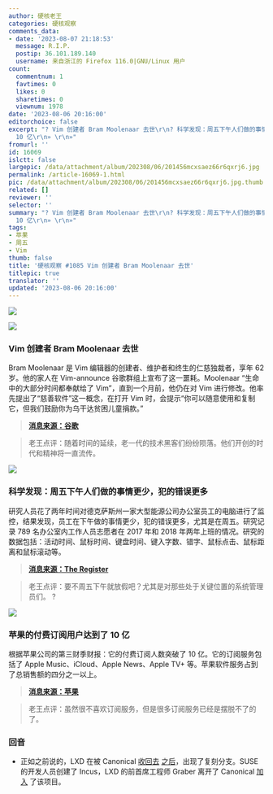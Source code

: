 ```yaml
---
author: 硬核老王
categories: 硬核观察
comments_data:
- date: '2023-08-07 21:18:53'
  message: R.I.P.
  postip: 36.101.189.140
  username: 来自浙江的 Firefox 116.0|GNU/Linux 用户
count:
  commentnum: 1
  favtimes: 0
  likes: 0
  sharetimes: 0
  viewnum: 1978
date: '2023-08-06 20:16:00'
editorchoice: false
excerpt: "? Vim 创建者 Bram Moolenaar 去世\r\n? 科学发现：周五下午人们做的事情更少，犯的错误更多\r\n? 苹果的付费订阅用户达到了
  10 亿\r\n» \r\n»"
fromurl: ''
id: 16069
islctt: false
largepic: /data/attachment/album/202308/06/201456mcxsaez66r6qxrj6.jpg
permalink: /article-16069-1.html
pic: /data/attachment/album/202308/06/201456mcxsaez66r6qxrj6.jpg.thumb.jpg
related: []
reviewer: ''
selector: ''
summary: "? Vim 创建者 Bram Moolenaar 去世\r\n? 科学发现：周五下午人们做的事情更少，犯的错误更多\r\n? 苹果的付费订阅用户达到了
  10 亿\r\n» \r\n»"
tags:
- 苹果
- 周五
- Vim
thumb: false
title: '硬核观察 #1085 Vim 创建者 Bram Moolenaar 去世'
titlepic: true
translator: ''
updated: '2023-08-06 20:16:00'
---
```


![](/data/attachment/album/202308/06/201456mcxsaez66r6qxrj6.jpg)


![](/data/attachment/album/202308/06/201510e4ihwkuuu2kj4ikw.jpg)


### Vim 创建者 Bram Moolenaar 去世


Bram Moolenaar 是 Vim 编辑器的创建者、维护者和终生的仁慈独裁者，享年 62 岁。他的家人在 Vim-announce 谷歌群组上宣布了这一噩耗。Moolenaar “生命中的大部分时间都奉献给了 Vim”，直到一个月前，他仍在对 Vim 进行修改。他率先提出了“慈善软件”这一概念，在打开 Vim 时，会提示“你可以随意使用和复制它，但我们鼓励你为乌干达贫困儿童捐款。”



> 
> **[消息来源：谷歌](https://groups.google.com/g/vim_announce/c/tWahca9zkt4)**
> 
> 
> 



> 
> 老王点评：随着时间的延续，老一代的技术黑客们纷纷陨落。他们开创的时代和精神将一直流传。
> 
> 
> 


![](/data/attachment/album/202308/06/201527e3sr5s03fd3zhfsh.jpg)


### 科学发现：周五下午人们做的事情更少，犯的错误更多


研究人员花了两年时间对德克萨斯州一家大型能源公司办公室员工的电脑进行了监控，结果发现，员工在下午做的事情更少，犯的错误更多，尤其是在周五。研究记录 789 名办公室内工作人员志愿者在 2017 年和 2018 年两年上班的情况。研究的数据包括：活动时间、鼠标时间、键盘时间、键入字数、错字、鼠标点击、鼠标距离和鼠标滚动等。



> 
> **[消息来源：The Register](https://www.theregister.com/2023/08/04/workers_performance_study_friday)**
> 
> 
> 



> 
> 老王点评：要不周五下午就放假吧？尤其是对那些处于关键位置的系统管理员们。 ?
> 
> 
> 


![](/data/attachment/album/202308/06/201545m1tz819pbs1113pd.jpg)


### 苹果的付费订阅用户达到了 10 亿


根据苹果公司的第三财季财报：它的付费订阅人数突破了 10 亿。它的订阅服务包括了 Apple Music、iCloud、Apple News、Apple TV+ 等。苹果软件服务占到了总销售额的四分之一以上。



> 
> **[消息来源：苹果](https://www.apple.com.cn/newsroom/2023/08/apple-reports-third-quarter-results/)**
> 
> 
> 



> 
> 老王点评：虽然很不喜欢订阅服务，但是很多订阅服务已经是摆脱不了的了。
> 
> 
> 


### 回音


* 正如之前说的，LXD 在被 Canonical [收回去](/article-15971-1.html) [之后](/article-16042-1.html)，出现了复刻分支。SUSE 的开发人员创建了 Incus，LXD 的前首席工程师 Graber 离开了 Canonical [加入](https://www.theregister.com/2023/08/04/incus_lxd_fork/) 了该项目。